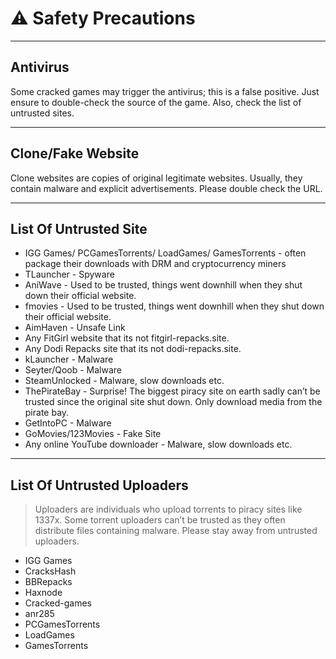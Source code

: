 # ⚠️ Safety Precautions
---
## Antivirus

Some cracked games may trigger the antivirus; this is a false positive. Just ensure to double-check the source of the game. Also, check the list of untrusted sites.

---
## Clone/Fake Website

Clone websites are copies of original legitimate websites. Usually, they contain malware and explicit advertisements. Please double check the URL.

---
## List Of Untrusted Site

- IGG Games/ PCGamesTorrents/ LoadGames/ GamesTorrents - often package their downloads with DRM and cryptocurrency miners
- TLauncher - Spyware
- AniWave - Used to be trusted, things went downhill when they shut down their official website.
- fmovies - Used to be trusted, things went downhill when they shut down their official website.
- AimHaven - Unsafe Link
- Any FitGirl website that its not fitgirl-repacks.site.
- Any Dodi Repacks site that its not dodi-repacks.site.
- kLauncher - Malware
- Seyter/Qoob - Malware
- SteamUnlocked - Malware, slow downloads etc.
- ThePirateBay - Surprise! The biggest piracy site on earth sadly can’t be trusted since the original site shut down. Only download media from the pirate bay.
- GetIntoPC - Malware
- GoMovies/123Movies - Fake Site
- Any online YouTube downloader - Malware, slow downloads etc.

---
## List Of Untrusted Uploaders
> Uploaders are individuals who upload torrents to piracy sites like 1337x. Some torrent uploaders can’t be trusted as they often distribute files containing malware. Please stay away from untrusted uploaders.

- IGG Games
- CracksHash
- BBRepacks
- Haxnode
- Cracked-games
- anr285
- PCGamesTorrents
- LoadGames
- GamesTorrents
